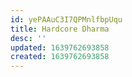 ```yaml
---
id: yePAAuC3I7QPMnlfbpUqu
title: Hardcore Dharma
desc: ''
updated: 1639762693858
created: 1639762693858
---
```


